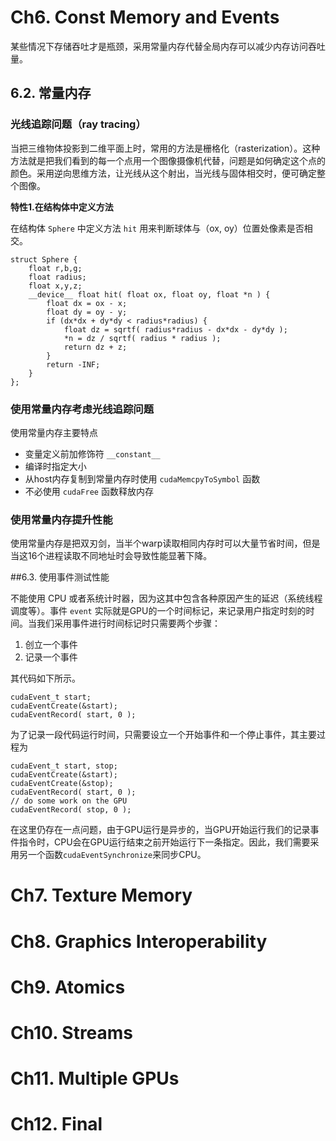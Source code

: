 # Ch6. Const Memory and Events

某些情况下存储吞吐才是瓶颈，采用常量内存代替全局内存可以减少内存访问吞吐量。

## 6.2. 常量内存
### 光线追踪问题（ray tracing）

当把三维物体投影到二维平面上时，常用的方法是栅格化（rasterization）。这种方法就是把我们看到的每一个点用一个图像摄像机代替，问题是如何确定这个点的颜色。采用逆向思维方法，让光线从这个射出，当光线与固体相交时，便可确定整个图像。

**特性1.在结构体中定义方法**

在结构体 `Sphere` 中定义方法 `hit` 用来判断球体与（ox, oy）位置处像素是否相交。

```
struct Sphere {
    float r,b,g;
    float radius;
    float x,y,z;
    __device__ float hit( float ox, float oy, float *n ) {
        float dx = ox - x;
        float dy = oy - y;
        if (dx*dx + dy*dy < radius*radius) {
            float dz = sqrtf( radius*radius - dx*dx - dy*dy );
            *n = dz / sqrtf( radius * radius );
            return dz + z;
        }
        return -INF;
    }
};
```

### 使用常量内存考虑光线追踪问题

使用常量内存主要特点

* 变量定义前加修饰符 `__constant__`
* 编译时指定大小
* 从host内存复制到常量内存时使用 `cudaMemcpyToSymbol` 函数
* 不必使用 `cudaFree` 函数释放内存

### 使用常量内存提升性能

使用常量内存是把双刃剑，当半个warp读取相同内存时可以大量节省时间，但是当这16个进程读取不同地址时会导致性能显著下降。

##6.3. 使用事件测试性能

不能使用 CPU 或者系统计时器，因为这其中包含各种原因产生的延迟（系统线程调度等）。事件 `event` 实际就是GPU的一个时间标记，来记录用户指定时刻的时间。当我们采用事件进行时间标记时只需要两个步骤：

1. 创立一个事件
2. 记录一个事件

其代码如下所示。

```
cudaEvent_t start;
cudaEventCreate(&start);
cudaEventRecord( start, 0 );
```

为了记录一段代码运行时间，只需要设立一个开始事件和一个停止事件，其主要过程为

```
cudaEvent_t start, stop;
cudaEventCreate(&start);
cudaEventCreate(&stop);
cudaEventRecord( start, 0 );
// do some work on the GPU
cudaEventRecord( stop, 0 );
```
在这里仍存在一点问题，由于GPU运行是异步的，当GPU开始运行我们的记录事件指令时，CPU会在GPU运行结束之前开始运行下一条指定。因此，我们需要采用另一个函数`cudaEventSynchronize`来同步CPU。

# Ch7. Texture Memory
# Ch8. Graphics Interoperability
# Ch9. Atomics
# Ch10. Streams
# Ch11. Multiple GPUs
# Ch12. Final
